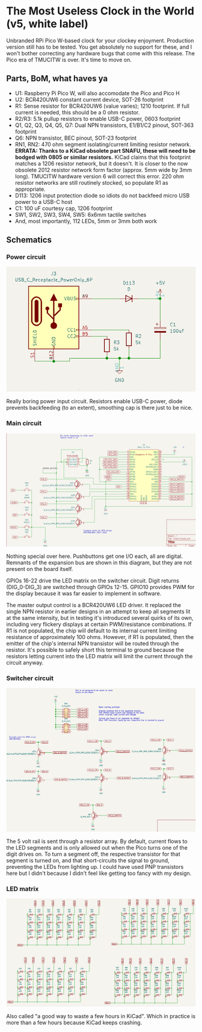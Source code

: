# The Most Useless Clock in the World (v5, white label)

Unbranded RPi Pico W-based clock for your clockey enjoyment. Production version still has to be tested. You get absolutely no support for these, and I won't bother correcting any hardware bugs that come with this release. The Pico era of TMUCITW is over. It's time to move on.

## Parts, BoM, what haves ya

* U1: Raspberry Pi Pico W, will also accomodate the Pico and Pico H
* U2: BCR420UW6 constant current device, SOT-26 footprint
* R1: Sense resistor for BCR420UW6 (value varies); 1210 footprint. If full current is needed, this should be a 0 ohm resistor.
* R2/R3: 5.1k pullup resistors to enable USB-C power, 0603 footprint
* Q1, Q2, Q3, Q4, Q5, Q7: Dual NPN transistors, E1/B1/C2 pinout, SOT-363 footprint
* Q6: NPN transistor, BEC pinout, SOT-23 footprint
* RN1, RN2: 470 ohm segment isolating/current limiting resistor network. **ERRATA: Thanks to a KiCad obsolete part SNAFU, these will need to be bodged with 0805 or similar resistors.** KiCad claims that this footprint matches a 1206 resistor network, but it doesn't. It is closer to the now obsolete 2012 resistor network form factor (approx. 5mm wide by 3mm long). TMUCITW hardware version 6 will correct this error. 220 ohm resistor networks are still routinely stocked, so populate R1 as appropriate.
* D113: 1206 input protection diode so idiots do not backfeed micro USB power to a USB-C host
* C1: 100 uF courtesy cap, 1206 footprint
* SW1, SW2, SW3, SW4, SW5: 6x6mm tactile switches
* And, most importantly, 112 LEDs, 5mm or 3mm both work

## Schematics

### Power circuit 

![](schematics/power.png)

Really boring power input circuit. Resistors enable USB-C power, diode prevents backfeeding (to an extent), smoothing cap is there just to be nice.

### Main circuit

![](schematics/main.png)

Nothing special over here. Pushbuttons get one I/O each, all are digital. Remnants of the expansion bus are shown in this diagram, but they are not present on the board itself.

GPIOs 16-22 drive the LED matrix on the switcher circuit. Digit returns (DIG_0-DIG_3) are switched through GPIOs 12-15. GPIO10 provides PWM for the display because it was far easier to implement in software. 

The master output control is a BCR420UW6 LED driver. It replaced the single NPN resistor in earlier designs in an attempt to keep all segments lit at the same intensity, but in testing it's introduced several quirks of its own, including very flickery displays at certain PWM/resistance combinations. If R1 is not populated, the chip will default to its internal current limiting resistance of approximately 100 ohms. However, if R1 is populated, then the emitter of the chip's internal NPN transistor will be routed through the resistor. It's possible to safely short this terminal to ground because the resistors letting current into the LED matrix will limit the current through the circuit anyway.

### Switcher circuit

![](schematics/switcher.png)

The 5 volt rail is sent through a resistor array. By default, current flows to the LED segments and is only allowed out when the Pico turns one of the digit drives on. To turn a segment off, the respective transistor for that segment is turned on, and that short-circuits the signal to ground, preventing the LEDs from lighting up. I could have used PNP transistors here but I didn't because I didn't feel like getting too fancy with my design.

### LED matrix

![](schematics/leds.png)

Also called "a good way to waste a few hours in KiCad". Which in practice is more than a few hours because KiCad keeps crashing.
